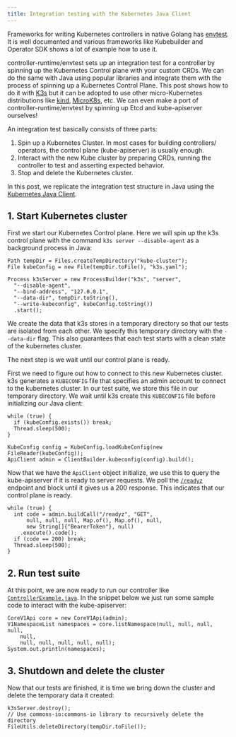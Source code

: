 ```yaml
---
title: Integration testing with the Kubernetes Java Client
---
```


Frameworks for writing Kubernetes controllers in native Golang has
[envtest](https://pkg.go.dev/sigs.k8s.io/controller-runtime/pkg/envtest).  It is
well documented and various frameworks like Kubebuilder and Operator SDK shows a
lot of example how to use it.

controller-runtime/envtest sets up an integration test for a controller by
spinning up the Kubernetes Control plane with your custom CRDs.  We can do the
same with Java using popular libraries and integrate them with the process of
spinning up a Kubernetes Control Plane.  This post shows how to do it with 
[K3s](https://k3s.io) but it can be adopted to use other micro-Kubernetes
distributions like [kind](https://kind.sigs.k8s.io/),
[MicroK8s](https://microk8s.io/), etc.  We can even make a port of
controller-runtime/envtest by spinning up Etcd and kube-apiserver ourselves!

An integration test basically consists of three parts:

1.  Spin up a Kubernetes Cluster.  In most cases for building controllers/
    operators, the control plane (kube-apiserver) is usually enough.
2.  Interact with the new Kube cluster by preparing CRDs, running the controller
    to test and asserting expected behavior.
3.  Stop and delete the Kubernetes cluster.

In this post, we replicate the integration test structure in Java using the
[Kubernetes Java Client](https://github.com/kubernetes-client/java).

## 1.  Start Kubernetes cluster

First we start our Kubernetes Control plane.  Here we will spin up the k3s
control plane with the command `k3s server --disable-agent` as a background
process in Java:

```
Path tempDir = Files.createTempDirectory("kube-cluster");
File kubeConfig = new File(tempDir.toFile(), "k3s.yaml");

Process k3sServer = new ProcessBuilder("k3s", "server",
  "--disable-agent",
  "--bind-address", "127.0.0.1",
  "--data-dir", tempDir.toString(),
  "--write-kubeconfig", kubeConfig.toString())
  .start();
```

We create the data that k3s stores in a temporary directory so that our tests
are isolated from each other.  We specify this temporary directory with the
`--data-dir` flag.  This also guarantees that each test starts with a clean
state of the kubernetes cluster.

The next step is we wait until our control plane is ready.  

First we need to figure out how to connect to this new Kubernetes cluster.  k3s
generates a `KUBECONFIG` file that specifies an admin account to connect to the
kubernetes cluster.  In our test suite, we store this file in our temporary
directory.  We wait until k3s create this `KUBECONFIG` file before initializing
our Java client:


```
while (true) {
  if (kubeConfig.exists()) break;
  Thread.sleep(500);
}

KubeConfig config = KubeConfig.loadKubeConfig(new FileReader(kubeConfig));
ApiClient admin = ClientBuilder.kubeconfig(config).build();
```

Now that we have the `ApiClient` object initialize, we use this to query the
kube-apiserver if it is ready to server requests.  We poll the
[`/readyz`](https://kubernetes.io/docs/reference/using-api/health-checks/)
endpoint and block until it gives us a 200 response.  This indicates that our
control plane is ready.

```
while (true) {
  int code = admin.buildCall("/readyz", "GET",
      null, null, null, Map.of(), Map.of(), null,
      new String[]{"BearerToken"}, null)
    .execute().code();
  if (code == 200) break;
  Thread.sleep(500);
}
```

## 2.  Run test suite

At this point, we are now ready to run our controller like
[`ControllerExample.java`](https://github.com/kubernetes-client/java/blob/master/examples/examples-release-12/src/main/java/io/kubernetes/client/examples/ControllerExample.java).
In the snippet below we just run some sample code to interact with the
kube-apiserver:

```
CoreV1Api core = new CoreV1Api(admin);
V1NamespaceList namespaces = core.listNamespace(null, null, null, null,
    null,
    null, null, null, null, null);
System.out.println(namespaces);
```

## 3. Shutdown and delete the cluster

Now that our tests are finished, it is time we bring down the cluster and delete
the temporary data it created:

```
k3sServer.destroy();
// Use commons-io:commons-io library to recursively delete the directory
FileUtils.deleteDirectory(tempDir.toFile());
```
